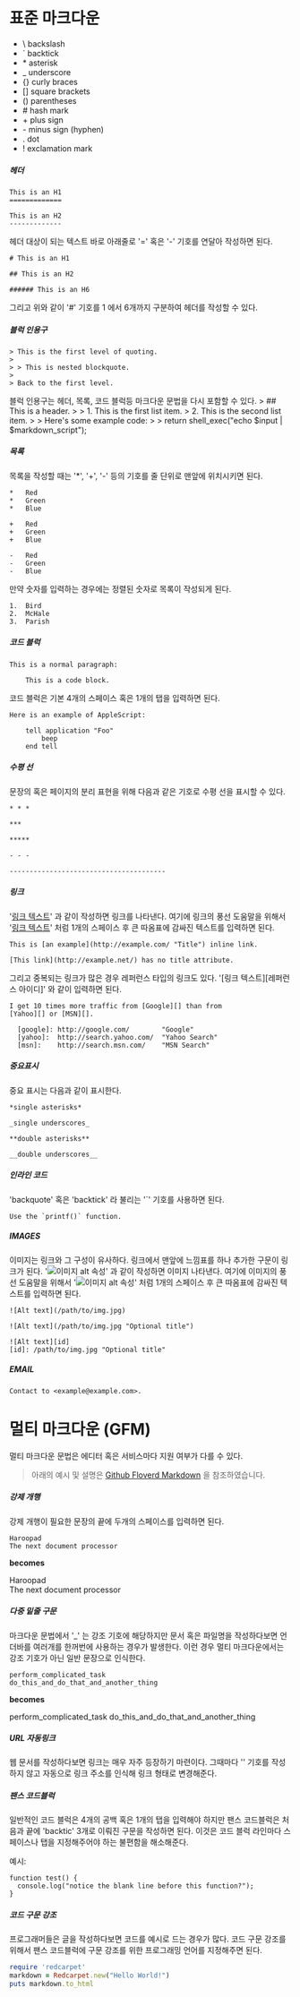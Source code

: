 # 표준 마크다운

* \\   backslash
* \`   backtick
* \*   asterisk
* \_   underscore
* \{\}  curly braces
* \[\]  square brackets
* \(\)  parentheses
* \#   hash mark
* \+   plus sign
* \-   minus sign (hyphen)
* \.   dot
* \!   exclamation mark

##### 헤더

    This is an H1
    =============
    
    This is an H2
    -------------

헤더 대상이 되는 텍스트 바로 아래줄로 '=' 혹은 '-' 기호를 연달아 작성하면 된다.

    # This is an H1
    
    ## This is an H2
    
    ###### This is an H6

그리고 위와 같이 '#' 기호를 1 에서 6개까지 구분하여 헤더를 작성할 수 있다.

##### 블럭 인용구
    > This is the first level of quoting.
    >
    > > This is nested blockquote.
    >
    > Back to the first level.

블럭 인용구는 헤더, 목록, 코드 블럭등 마크다운 문법을 다시 포함할 수 있다.
    > ## This is a header.
    > 
    > 1.   This is the first list item.
    > 2.   This is the second list item.
    > 
    > Here's some example code:
    > 
    >     return shell_exec("echo $input | $markdown_script");

##### 목록

목록을 작성할 때는 '*', '+', '-' 등의 기호를 줄 단위로 맨앞에 위치시키면 된다.

    *   Red
    *   Green
    *   Blue

    +   Red
    +   Green
    +   Blue

    -   Red
    -   Green
    -   Blue

만약 숫자를 입력하는 경우에는 정렬된 숫자로 목록이 작성되게 된다.

    1.  Bird
    2.  McHale
    3.  Parish

##### 코드 블럭
    
    This is a normal paragraph:
    
        This is a code block.
        
코드 블럭은 기본 4개의 스페이스 혹은 1개의 탭을 입력하면 된다.
    
    Here is an example of AppleScript:
    
        tell application "Foo"
            beep
        end tell

##### 수평 선

문장의 혹은 페이지의 분리 표현을 위해 다음과 같은 기호로 수평 선을 표시할 수 있다.

    * * *
    
    ***
    
    *****
    
    - - -
    
    ---------------------------------------

##### 링크

'[링크 텍스트](웹_페이지_URL)' 과 같이 작성하면 링크를 나타낸다. 여기에 링크의 풍선 도움말을 위해서 
'[링크 텍스트](웹_페이지_URL "풍선도움말")' 처럼 1개의 스페이스 후 큰 따옴표에 감싸진 텍스트를 입력하면 된다.

    This is [an example](http://example.com/ "Title") inline link.
    
    [This link](http://example.net/) has no title attribute.
    
그리고 중복되는 링크가 많은 경우 레퍼런스 타입의 링크도 있다.  '[링크 텍스트][레퍼런스 아이디]' 와 같이 입력하면 된다.

    I get 10 times more traffic from [Google][] than from
    [Yahoo][] or [MSN][].
    
      [google]: http://google.com/        "Google"
      [yahoo]:  http://search.yahoo.com/  "Yahoo Search"
      [msn]:    http://search.msn.com/    "MSN Search"

##### 중요표시

중요 표시는 다음과 같이 표시한다.

    *single asterisks*
    
    _single underscores_
    
    **double asterisks**
    
    __double underscores__

##### 인라인 코드

'backquote' 혹은 'backtick' 라 불리는 '`' 기호를 사용하면 된다.

    Use the `printf()` function.

##### IMAGES

이미지는 링크와 그 구성이 유사하다. 링크에서 맨앞에 느낌표를 하나 추가한 구문이 링크가 된다.
'![이미지 alt 속성](이미지_경로)' 과 같이 작성하면 이미지 나타낸다. 여기에 이미지의 풍선 도움말을 위해서 
'![이미지 alt 속성](이미지_경로 "풍선도움말")' 처럼 1개의 스페이스 후 큰 따옴표에 감싸진 텍스트를 입력하면 된다.

    ![Alt text](/path/to/img.jpg)
    
    ![Alt text](/path/to/img.jpg "Optional title")

    ![Alt text][id]
    [id]: /path/to/img.jpg "Optional title"

##### EMAIL

    Contact to <example@example.com>.


# 멀티 마크다운 (GFM)

멀티 마크다운 문법은 에디터 혹은 서비스마다 지원 여부가 다를 수 있다.

> 아래의 예시 및 설명은 [Github Floverd Markdown](https://help.github.com/articles/github-flavored-markdown) 을 참조하였습니다.

##### 강제 개행

강제 개행이 필요한 문장의 끝에 두개의 스페이스를 입력하면 된다.

    Haroopad
    The next document processor

**becomes**

Haroopad  
The next document processor

##### 다중 밑줄 구문

마크다운 문법에서 '_' 는 강조 기호에 해당하지만 문서 혹은 파일명을 작성하다보면 언더바를 여러개를 한꺼번에 
사용하는 경우가 발생한다. 이런 경우 멀티 마크다운에서는 강조 기호가 아닌 일반 문장으로 인식한다.

    perform_complicated_task
    do_this_and_do_that_and_another_thing

**becomes**

perform_complicated_task
do_this_and_do_that_and_another_thing

##### URL 자동링크

웹 문서를 작성하다보면 링크는 매우 자주 등장하기 마련이다. 그때마다 '[]()' 기호를 작성하지 않고 자동으로 
링크 주소를 인식해 링크 형태로 변경해준다.

##### 팬스 코드블럭

일반적인 코드 블럭은 4개의 공백 혹은 1개의 탭을 입력해야 하지만 팬스 코드블럭은 처음과 끝에 'backtic' 3개로 이뤄진
구문을 작성하면 된다. 이것은 코드 블럭 라인마다 스페이스나 탭을 지정해주어야 하는 불편함을 해소해준다.

예시:

```
function test() {
  console.log("notice the blank line before this function?");
}
```

##### 코드 구문 강조

프로그래머들은 글을 작성하다보면 코드를 예시로 드는 경우가 많다. 코드 구문 강조를 위해서 팬스 코드블럭에 구문 강조를
위한 프로그래밍 언어를 지정해주면 된다.

```ruby
require 'redcarpet'
markdown = Redcarpet.new("Hello World!")
puts markdown.to_html
```

